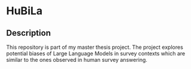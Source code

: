 # HuBiLa

## Description
This repository is part of my master thesis project. The project explores potential biases of Large Language Models in survey contexts which are similar 
to the ones observed in human survey answering.
